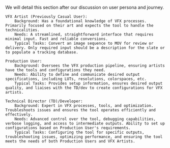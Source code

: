 We will detail this section after our discussion on user persona and journey.

    VFX Artist (Previously Casual User):
        Background: Has a foundational knowledge of VFX processes. Primarily focused on their art and expects the tool to handle the technicalities.
        Needs: A streamlined, straightforward interface that requires minimal input. Fast and reliable conversions.
        Typical Tasks: Convert an image sequence to MOV for review or delivery. Only required input should be a description for the slate or to populate a tracking database.

    Production User:
        Background: Oversees the VFX production pipeline, ensuring artists have the tools and configurations they need.
        Needs: Ability to define and communicate desired output specifications, including LUTs, resolutions, colorspaces, etc.
        Typical Tasks: Provides setup information, ensures desired output quality, and liaises with the TD/dev to create configurations for VFX artists.

    Technical Director (TD)/Developer:
        Background: Expert in VFX processes, tools, and optimization. Troubleshoots issues and ensures the tool operates efficiently and effectively.
        Needs: Advanced control over the tool, debugging capabilities, verbose logging, and access to intermediate outputs. Ability to set up configurations based on Production User's requirements.
        Typical Tasks: Configuring the tool for specific outputs, troubleshooting issues, optimizing performance, and ensuring the tool meets the needs of both Production Users and VFX Artists.